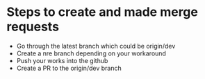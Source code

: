 # Steps to create and made merge requests

- Go through the latest branch which could be origin/dev
- Create a nre branch depending on your workaround
- Push your works into the github
- Create a PR to the origin/dev branch
